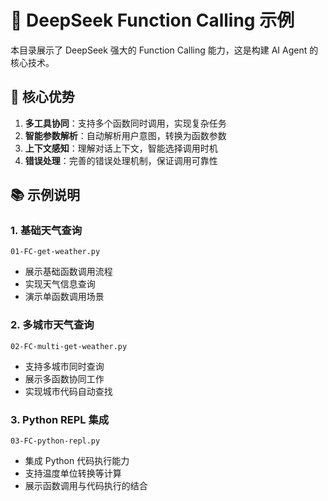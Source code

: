 # 🚀 DeepSeek Function Calling 示例

本目录展示了 DeepSeek 强大的 Function Calling 能力，这是构建 AI Agent 的核心技术。

## 🌟 核心优势

1. **多工具协同**：支持多个函数同时调用，实现复杂任务
2. **智能参数解析**：自动解析用户意图，转换为函数参数
3. **上下文感知**：理解对话上下文，智能选择调用时机
4. **错误处理**：完善的错误处理机制，保证调用可靠性

## 📚 示例说明

### 1. 基础天气查询
`01-FC-get-weather.py`
- 展示基础函数调用流程
- 实现天气信息查询
- 演示单函数调用场景

### 2. 多城市天气查询
`02-FC-multi-get-weather.py`
- 支持多城市同时查询
- 展示多函数协同工作
- 实现城市代码自动查找

### 3. Python REPL 集成
`03-FC-python-repl.py`
- 集成 Python 代码执行能力
- 支持温度单位转换等计算
- 展示函数调用与代码执行的结合
